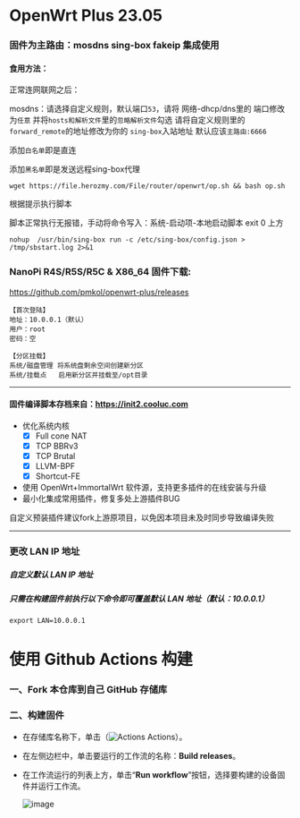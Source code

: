 # OpenWrt Plus 23.05

### 固件为主路由：mosdns sing-box fakeip 集成使用

#### 食用方法：

正常连网联网之后：

mosdns：请选择自定义规则，默认端口`53`，请将 网络-dhcp/dns里的 端口修改为`任意` 并将`hosts和解析文件`里的`忽略解析文件`勾选
请将自定义规则里的`forward_remote`的地址修改为你的 `sing-box`入站地址 默认应该`主路由:6666`

添加`白名单`即是直连

添加`黑名单`即是发送远程sing-box代理

``` shell
wget https://file.herozmy.com/File/router/openwrt/op.sh && bash op.sh
```
根据提示执行脚本

脚本正常执行无报错，手动将命令写入：系统-启动项-本地启动脚本   exit 0 上方
```
nohup  /usr/bin/sing-box run -c /etc/sing-box/config.json > /tmp/sbstart.log 2>&1

```

### NanoPi R4S/R5S/R5C & X86_64 固件下载:

https://github.com/pmkol/openwrt-plus/releases

```
【首次登陆】
地址：10.0.0.1（默认）
用户：root
密码：空

【分区挂载】
系统/磁盘管理 将系统盘剩余空间创建新分区
系统/挂载点   启用新分区并挂载至/opt目录
```

---------------

#### 固件编译脚本存档来自：https://init2.cooluc.com

- 优化系统内核
  - [x] Full cone NAT
  - [x] TCP BBRv3
  - [x] TCP Brutal
  - [x] LLVM-BPF
  - [x] Shortcut-FE
- 使用 OpenWrt+ImmortalWrt 软件源，支持更多插件的在线安装与升级
- 最小化集成常用插件，修复多处上游插件BUG

自定义预装插件建议fork上游原项目，以免因本项目未及时同步导致编译失败

---------------

### 更改 LAN IP 地址
##### 自定义默认 LAN IP 地址
##### 只需在构建固件前执行以下命令即可覆盖默认 LAN 地址（默认：10.0.0.1）

```
export LAN=10.0.0.1
```

# 使用 Github Actions 构建

### 一、Fork 本仓库到自己 GitHub 存储库

### 二、构建固件
- 在存储库名称下，单击（<img src="https://camo.githubusercontent.com/392391d290482f9c4881912eec0700ec2acef8e0d5d2e24b3f8b23d9354fa73e/68747470733a2f2f66696c652e636f6f6c75632e636f6d2f323232322e737667" alt="Actions"> Actions）。
  
- 在左侧边栏中，单击要运行的工作流的名称：**Build releases**。
  
- 在工作流运行的列表上方，单击“**Run workflow**”按钮，选择要构建的设备固件并运行工作流。
  
  ![image](https://github.com/sbwml/r4s_build_script/assets/16485166/136abcd1-ecf3-4e6d-aa1a-5393a75a25cc)
